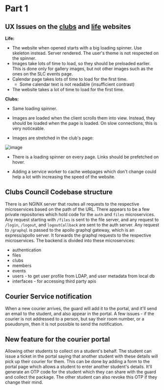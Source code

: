 # Part 1

## UX Issues on the [clubs](https://clubs.iiit.ac.in) and [life](https://life.iiit.ac.in) websites

**Life:**

- The website when opened starts with a big loading spinner. Use skeleton instead. Server rendered. The user's theme is not respected on the spinner.
- Images take lots of time to load, so they should be preloaded earlier. This is done only for gallery images, but not other images such as the ones on the SLC events page.
- Calendar page takes lots of time to load for the first time.
  - Some calendar text is not readable (insufficient contrast)
- The website takes a lot of time to load for the first time.

**Clubs:**

- Same loading spinner.

- Images are loaded when the client scrolls them into view. Instead, they should be loaded when the page is loaded. On slow connections, this is very noticeable.

- Images are stretched in the club's page:

![image](https://github.com/user-attachments/assets/9d19ba18-2bb1-4bcf-9a68-ec4ba9d74e65)

- There is a loading spinner on every page. Links should be prefetched on hover.

- Adding a service worker to cache webpages which don't change could help a lot with increasing the speed of the website.

## Clubs Council Codebase structure

There is an NGINX server that routes all requests to the respective microservices based on the path of the URL. There appears to be a few private repositories which hold code for the `auth` and `files` microservices. Any request starting with `/files` is sent to the file server, and any request to `/login`, `/logout`, and `logoutCallback` are sent to the auth server. Any request to `/graphql` is passed to the apollo graphql gateway, which is an express/apollo server. It forwards the graphql requests to the respective microservices. The backend is divided into these microservices:

- authentication
- files
- clubs
- members
- events
- users - to get user profile from LDAP, and user metadata from local db
- interfaces - for accessing third party apis

## Courier Service notification

When a new courier arrives, the guard will add it to the portal, and it'll send an email to the student, and also appear in the portal. A few issues - if the courier is not addressed to a person, but say their room number, or a pseudonym, then it is not possible to send the notification.

## New feature for the courier portal

Allowing other students to collect on a student's behalf. The student can issue a ticket in the portal saying that another student with these details will pick up their courier for them. This can be done by adding a form to the portal page which allows a student to enter another student's details. It'll generate an OTP code for the student which they can share with the guard and collect the package. The other student can also revoke this OTP if they change their mind.
